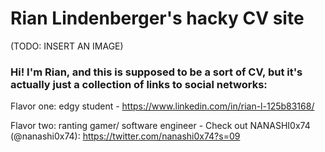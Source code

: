 # Rian Lindenberger's hacky CV site

(TODO: INSERT AN IMAGE)

### Hi! I'm Rian, and this is supposed to be a sort of CV, but it's actually just a collection of links to social networks:

Flavor one: edgy student - https://www.linkedin.com/in/rian-l-125b83168/

Flavor two: ranting gamer/ software engineer - Check out NANASHI0x74 (@nanashi0x74): https://twitter.com/nanashi0x74?s=09
